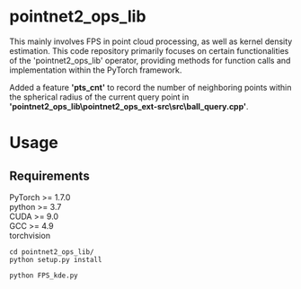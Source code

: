 # pointnet2_ops_lib
This mainly involves FPS in point cloud processing, as well as kernel density estimation. This code repository primarily focuses on certain functionalities of the 'pointnet2_ops_lib' operator, providing methods for function calls and implementation within the PyTorch framework.

Added a feature **'pts_cnt'** to record the number of neighboring points within the spherical radius of the current query point in **'pointnet2_ops_lib\pointnet2_ops\_ext-src\src\ball_query.cpp'**.

# Usage
## Requirements
PyTorch >= 1.7.0<br>
python >= 3.7<br>
CUDA >= 9.0<br>
GCC >= 4.9<br>
torchvision<br>

    cd pointnet2_ops_lib/
    python setup.py install
    
    python FPS_kde.py
    
